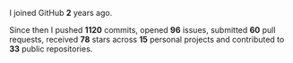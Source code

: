I joined GitHub **2** years ago.

Since then I pushed **1120** commits, opened **96** issues, submitted **60** pull requests, received **78** stars across **15** personal projects and contributed to **33** public repositories.
